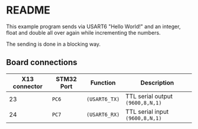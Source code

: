 # README

This example program sends via USART6 "Hello World!" and
an integer, float and double all over again
while incrementing the numbers.

The sending is done in a blocking way.

## Board connections

| X13 connector | STM32 Port | Function      | Description                       |
| ------------- | ---------- | ------------- | --------------------------------- |
| 23            | `PC6`      | `(USART6_TX)` | TTL serial output `(9600,8,N,1)`  |
| 24            | `PC7`      | `(USART6_RX)` | TTL serial input `(9600,8,N,1)`   |
